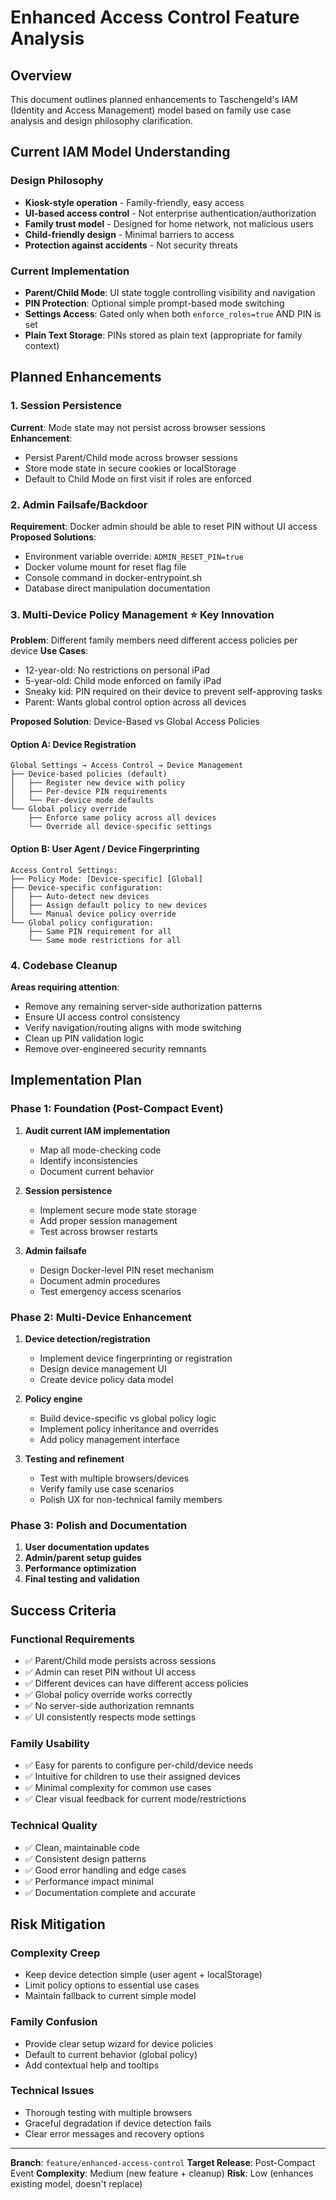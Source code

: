 # Enhanced Access Control Feature Analysis

## Overview

This document outlines planned enhancements to Taschengeld's IAM (Identity and Access Management) model based on family use case analysis and design philosophy clarification.

## Current IAM Model Understanding

### Design Philosophy
- **Kiosk-style operation** - Family-friendly, easy access
- **UI-based access control** - Not enterprise authentication/authorization
- **Family trust model** - Designed for home network, not malicious users
- **Child-friendly design** - Minimal barriers to access
- **Protection against accidents** - Not security threats

### Current Implementation
- **Parent/Child Mode**: UI state toggle controlling visibility and navigation
- **PIN Protection**: Optional simple prompt-based mode switching
- **Settings Access**: Gated only when both `enforce_roles=true` AND PIN is set
- **Plain Text Storage**: PINs stored as plain text (appropriate for family context)

## Planned Enhancements

### 1. Session Persistence
**Current**: Mode state may not persist across browser sessions
**Enhancement**: 
- Persist Parent/Child mode across browser sessions
- Store mode state in secure cookies or localStorage
- Default to Child Mode on first visit if roles are enforced

### 2. Admin Failsafe/Backdoor
**Requirement**: Docker admin should be able to reset PIN without UI access
**Proposed Solutions**:
- Environment variable override: `ADMIN_RESET_PIN=true`
- Docker volume mount for reset flag file
- Console command in docker-entrypoint.sh
- Database direct manipulation documentation

### 3. Multi-Device Policy Management ⭐ **Key Innovation**
**Problem**: Different family members need different access policies per device
**Use Cases**:
- 12-year-old: No restrictions on personal iPad
- 5-year-old: Child mode enforced on family iPad  
- Sneaky kid: PIN required on their device to prevent self-approving tasks
- Parent: Wants global control option across all devices

**Proposed Solution**: Device-Based vs Global Access Policies

#### Option A: Device Registration
```
Global Settings → Access Control → Device Management
├── Device-based policies (default)
│   ├── Register new device with policy
│   ├── Per-device PIN requirements
│   └── Per-device mode defaults
└── Global policy override
    ├── Enforce same policy across all devices
    └── Override all device-specific settings
```

#### Option B: User Agent / Device Fingerprinting
```
Access Control Settings:
├── Policy Mode: [Device-specific] [Global]
├── Device-specific configuration:
│   ├── Auto-detect new devices
│   ├── Assign default policy to new devices
│   └── Manual device policy override
└── Global policy configuration:
    ├── Same PIN requirement for all
    └── Same mode restrictions for all
```

### 4. Codebase Cleanup
**Areas requiring attention**:
- Remove any remaining server-side authorization patterns
- Ensure UI access control consistency
- Verify navigation/routing aligns with mode switching
- Clean up PIN validation logic
- Remove over-engineered security remnants

## Implementation Plan

### Phase 1: Foundation (Post-Compact Event)
1. **Audit current IAM implementation**
   - Map all mode-checking code
   - Identify inconsistencies
   - Document current behavior

2. **Session persistence**
   - Implement secure mode state storage
   - Add proper session management
   - Test across browser restarts

3. **Admin failsafe**
   - Design Docker-level PIN reset mechanism
   - Document admin procedures
   - Test emergency access scenarios

### Phase 2: Multi-Device Enhancement
1. **Device detection/registration**
   - Implement device fingerprinting or registration
   - Design device management UI
   - Create device policy data model

2. **Policy engine**
   - Build device-specific vs global policy logic
   - Implement policy inheritance and overrides
   - Add policy management interface

3. **Testing and refinement**
   - Test with multiple browsers/devices
   - Verify family use case scenarios
   - Polish UX for non-technical family members

### Phase 3: Polish and Documentation
1. **User documentation updates**
2. **Admin/parent setup guides**
3. **Performance optimization**
4. **Final testing and validation**

## Success Criteria

### Functional Requirements
- ✅ Parent/Child mode persists across sessions
- ✅ Admin can reset PIN without UI access
- ✅ Different devices can have different access policies
- ✅ Global policy override works correctly
- ✅ No server-side authorization remnants
- ✅ UI consistently respects mode settings

### Family Usability
- ✅ Easy for parents to configure per-child/device needs
- ✅ Intuitive for children to use their assigned devices
- ✅ Minimal complexity for common use cases
- ✅ Clear visual feedback for current mode/restrictions

### Technical Quality
- ✅ Clean, maintainable code
- ✅ Consistent design patterns
- ✅ Good error handling and edge cases
- ✅ Performance impact minimal
- ✅ Documentation complete and accurate

## Risk Mitigation

### Complexity Creep
- Keep device detection simple (user agent + localStorage)
- Limit policy options to essential use cases
- Maintain fallback to current simple model

### Family Confusion
- Provide clear setup wizard for device policies
- Default to current behavior (global policy)
- Add contextual help and tooltips

### Technical Issues
- Thorough testing with multiple browsers
- Graceful degradation if device detection fails
- Clear error messages and recovery options

---

**Branch**: `feature/enhanced-access-control`
**Target Release**: Post-Compact Event
**Complexity**: Medium (new feature + cleanup)
**Risk**: Low (enhances existing model, doesn't replace)